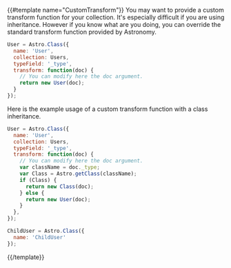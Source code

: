 {{#template name="CustomTransform"}}
You may want to provide a custom transform function for your collection. It's especially difficult if you are using inheritance. However if you know what are you doing, you can override the standard transform function provided by Astronomy.

```js
User = Astro.Class({
  name: 'User',
  collection: Users,
  typeField: '_type',
  transform: function(doc) {
    // You can modify here the doc argument.
    return new User(doc);
  }
});
```

Here is the example usage of a custom transform function with a class inheritance.

```js
User = Astro.Class({
  name: 'User',
  collection: Users,
  typeField: '_type',
  transform: function(doc) {
    // You can modify here the doc argument.
    var className = doc._type;
    var Class = Astro.getClass(className);
    if (Class) {
      return new Class(doc);
    } else {
      return new User(doc);
    }
  },
});

ChildUser = Astro.Class({
  name: 'ChildUser'
});
```
{{/template}}
